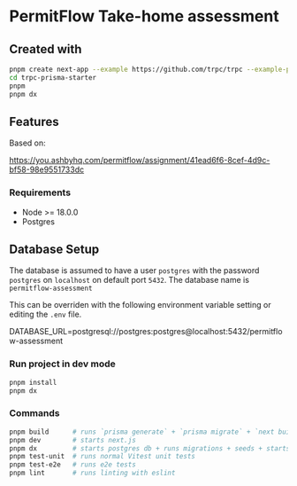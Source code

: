 # PermitFlow Take-home assessment



## Created with

```bash
pnpm create next-app --example https://github.com/trpc/trpc --example-path examples/next-prisma-starter trpc-prisma-starter
cd trpc-prisma-starter
pnpm
pnpm dx
```

## Features

Based on:

https://you.ashbyhq.com/permitflow/assignment/41ead6f6-8cef-4d9c-bf58-98e9551733dc



### Requirements

- Node >= 18.0.0
- Postgres

## Database Setup


The database is assumed to have a user ``postgres`` with the password ``postgres`` on ``localhost`` on default port ``5432``.  The database name is ``permitflow-assessment``

This can be overriden with the following environment variable setting or editing the ``.env`` file.

DATABASE_URL=postgresql://postgres:postgres@localhost:5432/permitflow-assessment



### Run project in dev mode

```bash
pnpm install
pnpm dx
```

### Commands

```bash
pnpm build      # runs `prisma generate` + `prisma migrate` + `next build`
pnpm dev        # starts next.js
pnpm dx         # starts postgres db + runs migrations + seeds + starts next.js
pnpm test-unit  # runs normal Vitest unit tests
pnpm test-e2e   # runs e2e tests
pnpm lint       # runs linting with eslint

```

